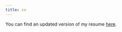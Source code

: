 ```yaml
---
title: cv
---
```


You can find an updated version of my resume [here](https://raw.githubusercontent.com/alexpnt/curriculum-vitae/master/alexandre-pinto-cv.pdf).
